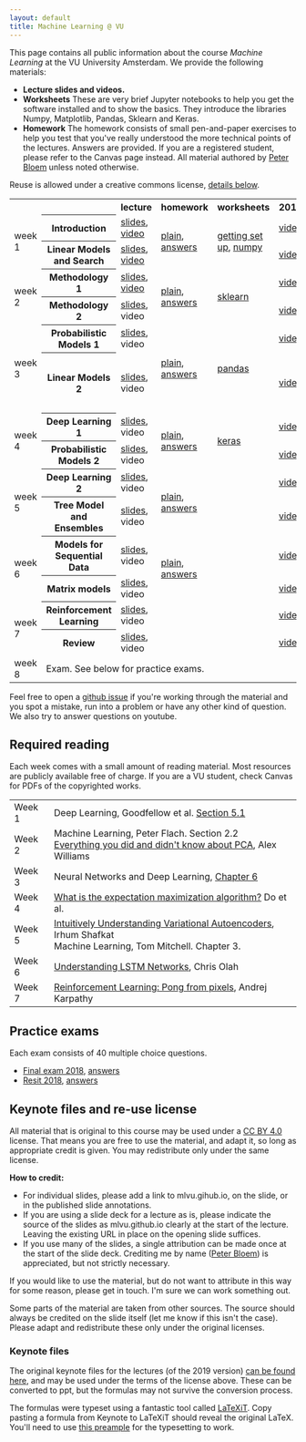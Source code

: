 ```yaml
---
layout: default
title: Machine Learning @ VU
---
```


This page contains all public information about the course _Machine Learning_ at the VU University Amsterdam. We provide the following materials:
  * **Lecture slides and videos.**
  * **Worksheets** These are very brief Jupyter notebooks to help you get the software installed and to show the basics. They introduce the libraries Numpy, Matplotlib, Pandas, Sklearn and Keras.
  * **Homework** The homework consists of small pen-and-paper exercises to help you test that you've really understood the more technical points of the lectures. Answers are provided.
If you are a registered student, please refer to the Canvas page instead. All material authored by [Peter Bloem](peterbloem.nl) unless noted otherwise.

Reuse is allowed under a creative commons license, [details below](#keynote-files-and-re-use-license).
 
<table>
  <tr>
   <th></th>
    <th></th>
    <th>lecture</th>
    <th>homework</th>
    <th>worksheets</th>
    <th>2019</th>
    <th>2018</th>
  </tr>
  <tr>
   <td rowspan="2">week 1</td> <th>Introduction</th>
   <td><a href="./lectures/11.Introduction.annotated.pdf">slides</a>, <a href="https://youtu.be/excCZSTJEPs">video</a> </td> 
   <td rowspan="2"><a href="./homework/week1.noanswers.pdf">plain</a>, <a href="./homework/week1.answers.pdf">answers</a></td> 
   <td rowspan="2"><a href="https://docs.google.com/document/d/1-LXG5Lb76xQy70W2ZdannnYMEXRLt0CsoiaK0gTkmfY/edit">getting set up</a>, <a href="https://github.com/mlvu/worksheets/blob/master/Worksheet%201%2C%20Numpy%20and%20Matplotlib.ipynb">numpy</a></td> 
   <td><a href="https://youtu.be/-pve3oIvxa8">video</a></td>
   <td><a href="https://youtu.be/547GyRCr8TM">video</a></td>
  </tr>
  <tr>
    <th> Linear Models and Search</th>
    <td> <a href="./lectures/12.LinearModels1.annotated.pdf">slides</a>, <a href="https://youtu.be/1lqaD0AsMfY">video</a> </td>
	<td> <a href="https://youtu.be/3K4pNmQbGx8">video</a></td>
    <td> <a href="https://youtu.be/sSykYt7H8oE">video</a></td>
  </tr>
  <tr>
    <td rowspan="2"> week 2</td>
    <th>Methodology 1</th>
    <td><a href="./lectures/21.Methodology1.annotated.pdf">slides</a>, <a href="https://youtu.be/GaoNNaRjauU">video</a></td>
    <td rowspan="2"><a href="./homework/week2.noanswers.pdf">plain</a>, <a href="./homework/week2.answers.pdf">answers</a></td>
    <td rowspan="2"><a href="https://github.com/mlvu/worksheets/blob/master/Worksheet%202%2C%20Sklearn.ipynb">sklearn</a></td>
    <td><a href="https://youtu.be/wbUE6X_B8B4">video</a></td>
    <td><a href="https://youtu.be/okxskT6ben4">video</a></td>
  </tr>
  <tr>
    <th> Methodology 2</th>
    <td><a href="./lectures/22.Methodology2.annotated.pdf">slides</a>, video </td> 
	<td><a href="https://youtu.be/csk2HSWS5r8">video</a></td>    
    <td><a href="https://youtu.be/csk2HSWS5r8">video</a></td>
  </tr>
  <tr>
    <td rowspan="2"> week 3</td>
    <th> Probabilistic Models 1</th>
    <td> <a href="./lectures/31.ProbabilisticModels1.annotated.pdf">slides</a>, video </td>
    <td rowspan="2"><a href="./homework/week3.noanswers.pdf">plain</a>, <a href="./homework/week3.answers.pdf">answers</a></td>
    <td rowspan="2"><a href="https://github.com/mlvu/worksheets/blob/master/Worksheet%203%2C%20Pandas.ipynb">pandas</a></td>
	<td><a href="https://youtu.be/f2HIW37Ohho">video</a></td>    
    <td><a href="https://youtu.be/DM1APCpqF8g">video</a></td>
  </tr>
  <tr>
    <th>Linear Models 2</th>
    <td><a href="./lectures/32.LinearModels2.annotated.pdf">slides</a>, video</td>
	<td><a href="https://youtu.be/g2lziWxf_9Q">video</a></td> 
    <td><a href="https://youtu.be/F6gFYAwXmAs">video</a> <small>Contains more in-depth explanation of SVMs.</small></td>
 </tr>  
 
  <tr>
    <td rowspan="2"> week 4</td>
    <th>Deep Learning 1</th>
    <td> <a href="./lectures/41.DeepLearning1.annotated.pdf">slides</a>, video</td> 
    <td rowspan="2"><a href="./homework/week4.noanswers.pdf">plain</a>, <a href="./homework/week4.answers.pdf">answers</a></td> 
    <td rowspan="2"><a href="https://github.com/mlvu/worksheets/blob/master/Worksheet%204%2C%20Deep%20Learning.ipynb">keras</a></td> 
	<td><a href="https://youtu.be/VZwrbIBNzzA">video</a></td>    
    <td><a href="https://youtu.be/jOrYBnEPpYU">video</a></td>
  </tr>
  <tr>
    <th>Probabilistic Models 2</th>
    <td><a href="./lectures/42.ProbabilisticModels2.annotated.pdf">slides</a>, video </td>
	<td><a href="https://youtu.be/f2HIW37Ohho">video</a></td>    
    <td><a href="https://youtu.be/-7UJqvjNIjk">video</a></td>
  </tr>
    <tr>
    <td rowspan="2"> week 5</td>
    <th>Deep Learning 2</th>
    <td><a href="./lectures/51.Deep Learning2.annotated.pdf">slides</a>, video </td> 
    <td rowspan="2"><a href="./homework/week5.noanswers.pdf">plain</a>, <a href="./homework/week5.answers.pdf">answers</a></td> 
    <td rowspan="2"></td> 
	<td><a href="https://youtu.be/6N4zIx0ATME">video</a></td>    
    <td><a href="https://youtu.be/APuP9SkESGA">video</a></td>
  </tr>
  <tr>
    <th>Tree Model and Ensembles</th>
    <td><a href="./lectures/52.Trees.annotated.pdf">slides</a>, video </td> 
	<td><a href="https://youtu.be/m-at5l3F_ig">video</a></td>    
    <td><a href="https://youtu.be/PGITM1E2CLk">video</a></td>
  </tr>
  <tr>
    <td rowspan="2"> week 6</td>
    <th>Models for Sequential Data</th>
    <td><a href="./lectures/61.SequentialModels.annotated.pdf">slides</a>, video </td> 
    <td rowspan="2"><a href="./homework/week6.noanswers.pdf">plain</a>, <a href="./homework/week6.answers.pdf">answers</a></td> 
    <td rowspan="2"></td> 
	<td> <a href="https://youtu.be/h6j9wgHGnOk">video</a></td>    
    <td><a href="https://youtu.be/HNOHLvD6_gs">video</a></td>
  </tr>
  <tr>
    <th>Matrix models</th>
    <td><a href="./lectures/62.Matrices.annotated.pdf">slides</a>, video </td>
    <td><a href="https://youtu.be/L2mJ4o7F434">video</a></td>
    <td><a href="https://youtu.be/RByePOW2b1c">video</a></td>
  </tr>
  <tr>
    <td rowspan="2"> week 7</td>
    <th>Reinforcement Learning</th>
    <td><a href="./lectures/71.Reinforcement Learning.annotated.pdf">slides</a>, video </td> 
    <td rowspan="2"></td> 
    <td rowspan="2"></td>
	<td><a href="https://youtu.be/2ruGrJb8Glk">video</a></td>    
    <td><a href="">video</a></td>
  </tr>
  <tr>
    <th>Review</th>
    <td><a href="./lectures/72.Review.annotated.pdf">slides</a>, video </td>    
	<td><a href="https://youtu.be/xMNc8T_W0Ks">video</a></td>
    <td><a href="https://youtu.be/sMd9ReLSSYU">video</a></td>
  </tr>
  <tr>
    <td> week 8</td><td colspan="5">Exam. See below for practice exams.</td>
  </tr>
</table>

Feel free to open a [github issue](https://github.com/mlvu/mlvu.github.io/issues) if you're 
working through the material and you spot a mistake, run into a problem or have any other
 kind of question. We also try to answer questions on youtube.

## Required reading

Each week comes with a small amount of reading material. Most resources are publicly 
available free of charge. If you are a VU student, check Canvas for PDFs of the 
copyrighted works.

<table>
<tr>
  <td>Week 1</td>
  <td>Deep Learning, Goodfellow et al. <a href="https://www.deeplearningbook.org/contents/ml.html">Section 5.1</a></td>
</tr>
<tr>
  <td>Week 2</td>
  <td>
  Machine Learning, Peter Flach. Section 2.2<br/>
  <a href="http://alexhwilliams.info/itsneuronalblog/2016/03/27/pca/">Everything you did and didn't know about PCA</a>, Alex Williams
  </td>
</tr>
<tr>
  <td>Week 3</td>  
 <td>Neural Networks and Deep Learning, <a href="http://neuralnetworksanddeeplearning.com/chap6.html">Chapter 6</a></td>
</tr>
<tr>
  <td>Week 4</td>  
 <td><a href="https://datajobs.com/data-science-repo/Expectation-Maximization-Primer-[Do-and-Batzoglou].pdf">What is the expectation maximization algorithm?</a> Do et al.</td>
</tr>
<tr>
  <td>Week 5</td>
  <td><a href="https://towardsdatascience.com/intuitively-understanding-variational-autoencoders-1bfe67eb5daf">Intuitively Understanding Variational Autoencoders</a>, Irhum Shafkat<br/>
  Machine Learning, Tom Mitchell. Chapter 3.
  </td>
</tr>
<tr>
  <td>Week 6</td>
 <td><a href="http://colah.github.io/posts/2015-08-Understanding-LSTMs">Understanding LSTM Networks</a>, Chris Olah </td>
</tr>
<tr>
  <td>Week 7</td>
 <td><a href="http://karpathy.github.io/2016/05/31/rl/">Reinforcement Learning: Pong from pixels</a>, Andrej Karpathy</td>
</tr>
</table>

## Practice exams

Each exam consists of 40 multiple choice questions.

* <a href="./exams/exam2018.noanswers.pdf">Final exam 2018</a>, <a href="./exams/exam2018.answers.pdf">answers</a>
* <a href="./exams/resit2018.noanswers.pdf">Resit 2018</a>, <a href="./exams/resit2018.answers.pdf">answers</a>

## Keynote files and re-use license

All material that is original to this course may be used under a [CC BY 4.0](https://creativecommons.org/licenses/by/4.0/) license. That means you are free to use the material, and adapt it, so long as appropriate credit is given. You may redistribute only under the same license.

**How to credit:** 
* For individual slides, please add a link to mlvu.gihub.io, on the slide, or in the published slide annotations. 
* If you are using a slide deck for a lecture as is, please indicate the source of the slides as mlvu.github.io clearly at the start of the lecture. Leaving the existing URL in place on the opening slide suffices.
* If you use many of the slides, a single attribution can be made once at the start of the slide deck. 
Crediting me by name ([Peter Bloem](peterbloem.nl)) is appreciated, but not strictly necessary.

If you would like to use the material, but do not want to attribute in this way for some reason, please get in touch. I'm sure we can work something out.

Some parts of the material are taken from other sources. The source should always be credited on the slide itself (let me know if this isn't the case). Please adapt and redistribute these only under the original licenses.

### Keynote files

The original keynote files for the lectures (of the 2019 version) [can be found here](https://github.com/mlvu/mlvu.github.io/tree/master/lectures-keynote), and may be used under the terms of the license above. These can be converted to ppt, but the formulas may not survive the conversion process. 

The formulas were typeset using a fantastic tool called [LaTeXiT](https://www.chachatelier.fr/latexit/). Copy pasting a formula from Keynote to LaTeXiT should reveal the original LaTeX. You'll need to use [this preample]() for the typesetting to work.




